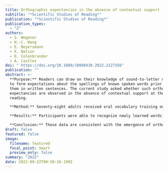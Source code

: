 ```yaml
---
title: Orthographic expectancies in the absence of contextual support
subtitle: "*Scientific Studies of Reading*"
publication: "*Scientific Studies of Reading*"
publication_types:
  - "2"
authors:
  - S. Wegener
  - H.-C. Wang
  - E. Beyersmann
  - K. Nation
  - D. Colenbrander
  - A. Castles
doi: " https://doi.org/10.1080/10888438.2022.2127356"
publication: ""
abstract: >-
  **Purpose:** Readers can draw on their knowledge of sound-to-letter mappings
  to form expectations about the spellings of known spoken words prior to seeing
  them in written sentences. The current study asked whether such orthographic
  expectancies are observed in the absence of contextual support at the point of
  reading.

  **Method:** Seventy-eight adults received oral vocabulary training on 16 novel words over two days, while another set of 16 items was untrained. Following training, participants saw both trained and untrained novel words in print for the first time within a lexical recognition task. Half of the items had spellings that were predictable from their pronunciations (e.g., *nesh*), while the remainder had spellings that were less predictable from their pronunciations (e.g., *koyb*).

  **Results:** Participants were able to recognize newly learned words, and lexical recognition latencies displayed clear evidence of orthographic expectancies, as evidenced by a larger effect of spelling predictability for orally trained than untrained items.

  **Conclusion:** These data are consistent with the emergence of orthographic expectancies even when written words are first encountered in isolation.
draft: false
featured: false
image:
  filename: featured
  focal_point: Smart
  preview_only: false
summary: "2022"
date: 2022-09-22T00:50:16.199Z
---
```


